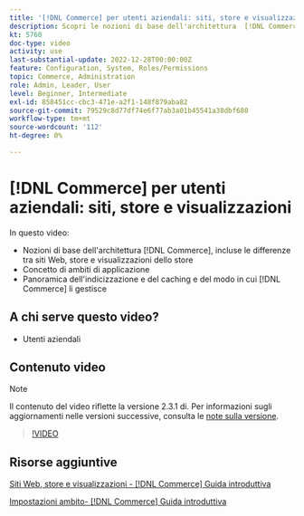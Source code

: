 ```yaml
---
title: '[!DNL Commerce] per utenti aziendali: siti, store e visualizzazioni'
description: Scopri le nozioni di base dell'architettura  [!DNL Commerce] , comprese le differenze tra siti Web, store, visualizzazioni di store e ambiti delle applicazioni. Informazioni sull’indicizzazione e il caching.
kt: 5760
doc-type: video
activity: use
last-substantial-update: 2022-12-28T00:00:00Z
feature: Configuration, System, Roles/Permissions
topic: Commerce, Administration
role: Admin, Leader, User
level: Beginner, Intermediate
exl-id: 858451cc-cbc3-471e-a2f1-148f879aba82
source-git-commit: 79529c8d77df74e6f77ab3a01b45541a38dbf680
workflow-type: tm+mt
source-wordcount: '112'
ht-degree: 0%

---
```


# [!DNL Commerce] per utenti aziendali: siti, store e visualizzazioni

In questo video:

- Nozioni di base dell&#39;architettura [!DNL Commerce], incluse le differenze tra siti Web, store e visualizzazioni dello store
- Concetto di ambiti di applicazione
- Panoramica dell&#39;indicizzazione e del caching e del modo in cui [!DNL Commerce] li gestisce

## A chi serve questo video?

- Utenti aziendali

## Contenuto video

>[!NOTE]
>
>Il contenuto del video riflette la versione 2.3.1 di. Per informazioni sugli aggiornamenti nelle versioni successive, consulta le [note sulla versione](https://experienceleague.adobe.com/docs/commerce-operations/release/notes/overview.html?lang=it).

>[!VIDEO](https://video.tv.adobe.com/v/35945?quality=12&learn=on)

## Risorse aggiuntive

[Siti Web, store e visualizzazioni - [!DNL Commerce] Guida introduttiva](https://experienceleague.adobe.com/docs/commerce-admin/start/setup/websites-stores-views.html?lang=it)

[Impostazioni ambito- [!DNL Commerce] Guida introduttiva](https://experienceleague.adobe.com/docs/commerce-admin/start/setup/websites-stores-views.html?lang=it#scope-settings)
